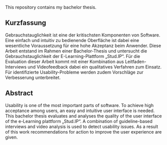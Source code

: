 This repository contains my bachelor thesis.

## KurzfassungGebrauchstauglichkeit ist eine der kritischsten Komponenten von Software. Eine einfach und intuitiv zu bedienende Oberfläche ist dabei eine wesentliche Voraussetzung für eine hohe Akzeptanz beim Anwender. Diese Arbeit entstand im Rahmen einer Bachelor-Thesis und untersucht die Gebrauchstauglichkeit der E-Learning-Plattform „Stud.IP“. Für die Evaluation dieser Arbeit kommt mit einer Kombination aus Leitfaden-Interviews und Videofeedback dabei ein qualitatives Verfahren zum Einsatz. Für identifizierte Usability-Probleme werden zudem Vorschläge zur Verbesserung unterbreitet.
## AbstractUsability is one of the most important parts of software. To achieve high acceptance among users, an easy and intuitive user interface is needed. This bachelor thesis evaluates and analyses the quality of the user interface of the e-Learning plattform „Stud.IP“. A combination of guideline-based interviews and video analysis is used to detect usability issues. As a result of this work recommendations for action to improve the user experience are given.